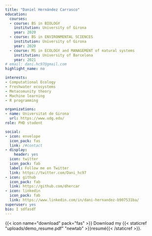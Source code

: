 ```yaml
---
title: "Daniel Hernández Carrasco"
education:
  courses:
  - course: BS in BIOLOGY
    institution: University of Girona
    year: 2020
  - course: BS in ENVIRONMENTAL SCIENCES
    institution: University of Girona
    year: 2020
  - course: MS in ECOLOGY and MANAGEMENT of natural systems
    institution: University of Barcelona
    year: 2021
# email: dani.hc97@gmail.com
highlight_name: no

interests:
- Computational Ecology
- Freshwater ecosystems
- Metacomunity theory
- Machine learning
- R programming

organizations:
- name: Universitat de Girona
  url: https://www.udg.edu/
role: PHD student

social:
- icon: envelope
  icon_pack: fas
  link: /#contact
- display:
    header: yes
  icon: twitter
  icon_pack: fab
  label: Follow me on Twitter
  link: https://twitter.com/Dani_hc97
- icon: github
  icon_pack: fab
  link: https://github.com/dhercar
- icon: linkedin
  icon_pack: fab
  link: https://www.linkedin.com/in/dani-hernandez-b907531ba/
superuser: yes
bio: I sdfasdf
---
```


{{< icon name="download" pack="fas" >}} Download my {{< staticref "uploads/demo_resume.pdf" "newtab" >}}resumé{{< /staticref >}}.
